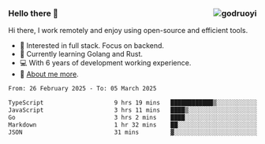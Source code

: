 ### Hello there 👋 <img align="right" src="https://github-readme-stats.vercel.app/api?username=godruoyi&show_icons=true" alt="godruoyi" />

Hi there, I work remotely and enjoy using open-source and efficient tools.

- 🔭 Interested in full stack. Focus on backend.
- 🌱 Currently learning Golang and Rust.
- 💻 With 6 years of development working experience.
- 👒 [About me more](https://godruoyi.com/posts/about-godruoyi).



<!--START_SECTION:waka-->

```txt
From: 26 February 2025 - To: 05 March 2025

TypeScript                    9 hrs 19 mins   ████████████▒░░░░░░░░░░░░   49.06 %
JavaScript                    3 hrs 11 mins   ████▒░░░░░░░░░░░░░░░░░░░░   16.76 %
Go                            3 hrs 2 mins    ████░░░░░░░░░░░░░░░░░░░░░   15.97 %
Markdown                      1 hr 32 mins    ██░░░░░░░░░░░░░░░░░░░░░░░   08.12 %
JSON                          31 mins         ▓░░░░░░░░░░░░░░░░░░░░░░░░   02.76 %
```

<!--END_SECTION:waka-->
